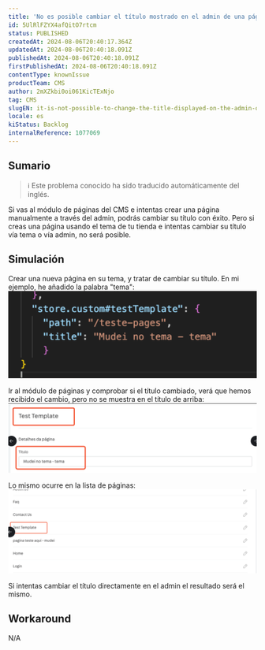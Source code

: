 ```yaml
---
title: 'No es posible cambiar el título mostrado en el admin de una página crear en el tema de la tienda'
id: 5UlRlFZYX4afQitO7rtcm
status: PUBLISHED
createdAt: 2024-08-06T20:40:17.364Z
updatedAt: 2024-08-06T20:40:18.091Z
publishedAt: 2024-08-06T20:40:18.091Z
firstPublishedAt: 2024-08-06T20:40:18.091Z
contentType: knownIssue
productTeam: CMS
author: 2mXZkbi0oi061KicTExNjo
tag: CMS
slugEN: it-is-not-possible-to-change-the-title-displayed-on-the-admin-of-a-page-create-on-the-stores-theme
locale: es
kiStatus: Backlog
internalReference: 1077069
---
```


## Sumario

>ℹ️ Este problema conocido ha sido traducido automáticamente del inglés.


Si vas al módulo de páginas del CMS e intentas crear una página manualmente a través del admin, podrás cambiar su título con éxito. Pero si creas una página usando el tema de tu tienda e intentas cambiar su título vía tema o vía admin, no será posible.


##

## Simulación


Crear una nueva página en su tema, y tratar de cambiar su título. En mi ejemplo, he añadido la palabra "tema":
 ![](https://raw.githubusercontent.com/vtexdocs/help-center-content/refs/heads/main/docs/es/known-issues/CMS/no-es-posible-cambiar-el-titulo-mostrado-en-el-admin-de-una-pagina-crear-en-el-tema-de-la-tienda_1.png)

Ir al módulo de páginas y comprobar si el título cambiado, verá que hemos recibido el cambio, pero no se muestra en el título de arriba:
 ![](https://raw.githubusercontent.com/vtexdocs/help-center-content/refs/heads/main/docs/es/known-issues/CMS/no-es-posible-cambiar-el-titulo-mostrado-en-el-admin-de-una-pagina-crear-en-el-tema-de-la-tienda_2.png)

Lo mismo ocurre en la lista de páginas:
 ![](https://raw.githubusercontent.com/vtexdocs/help-center-content/refs/heads/main/docs/es/known-issues/CMS/no-es-posible-cambiar-el-titulo-mostrado-en-el-admin-de-una-pagina-crear-en-el-tema-de-la-tienda_3.png)

Si intentas cambiar el título directamente en el admin el resultado será el mismo.



## Workaround


N/A





